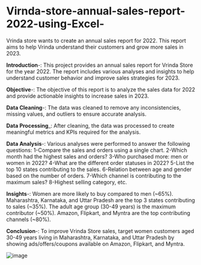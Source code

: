 # Virnda-store-annual-sales-report-2022-using-Excel-
Vrinda store wants to create an annual sales report for 2022. This report aims to help Vrinda understand their customers and grow more sales in 2023.

**Introduction**-:
This project provides an annual sales report for Vrinda Store for the year 2022. The report includes various analyses and insights to help understand customer behavior and improve sales strategies for 2023.

 **Objective**-:
The objective of this report is to analyze the sales data for 2022 and provide actionable insights to increase sales in 2023.

  **Data Cleaning**-:
The data was cleaned to remove any inconsistencies, missing values, and outliers to ensure accurate analysis.

**Data Processing**_:
After cleaning, the data was processed to create meaningful metrics and KPIs required for the analysis.

**Data Analysis**-:
Various analyses were performed to answer the following questions:
1-Compare the sales and orders using a single chart.
2-Which month had the highest sales and orders?
3-Who purchased more: men or women in 2022?
4-What are the different order statuses in 2022?
5-List the top 10 states contributing to the sales.
6-Relation between age and gender based on the number of orders.
7-Which channel is contributing to the maximum sales?
8-Highest selling category, etc.

**Insights**-:
Women are more likely to buy compared to men (~65%).
Maharashtra, Karnataka, and Uttar Pradesh are the top 3 states contributing to sales (~35%).
The adult age group (30-49 years) is the maximum contributor (~50%).
Amazon, Flipkart, and Myntra are the top contributing channels (~80%).

**Conclusion**-:
To improve Vrinda Store sales, target women customers aged 30-49 years living in Maharashtra, Karnataka, and Uttar Pradesh by showing ads/offers/coupons available on Amazon, Flipkart, and Myntra.

![image](https://github.com/user-attachments/assets/65049443-0d62-41e3-8e54-2a4d051d858a)

